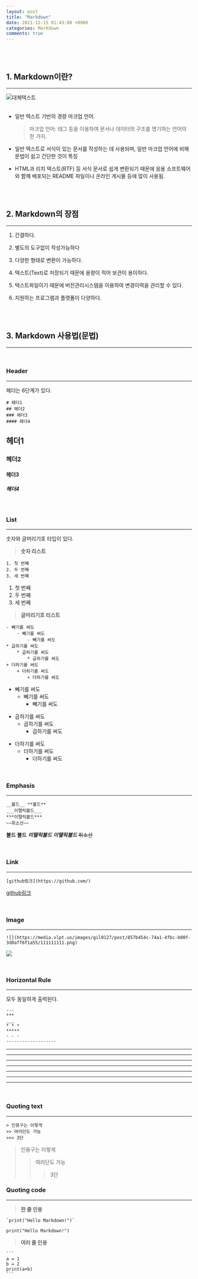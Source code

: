 ```yaml
---
layout: post
title: "Markdown"
date: 2021-12-15 01:43:00 +0900
categories: Markdown
comments: true
---
```


<br>
<br>

## **1. Markdown이란?**
---
![대체텍스트](https://upload.wikimedia.org/wikipedia/commons/thumb/4/48/Markdown-mark.svg/1200px-Markdown-mark.svg.png)
<br>
<br>


*  일반 텍스트 기반의 경량 마크업 언어. 
    > 마크업 언어:  태그 등을 이용하여 문서나 데이터의 구조를 명기하는 언어의 한 가지.

* 일반 텍스트로 서식이 있는 문서를 작성하는 데 사용되며, 일반 마크업 언어에 비해 문법이 쉽고 간단한 것이 특징

* HTML과 리치 텍스트(RTF) 등 서식 문서로 쉽게 변환되기 때문에 응용 소프트웨어와 함께 배포되는 README 파일이나 온라인 게시물 등에 많이 사용됨.

<br>
<br>

## **2. Markdown의 장점**
---   

1. 간결하다.

2. 별도의 도구없이 작성가능하다

3. 다양한 형태로 변환이 가능하다.

4. 텍스트(Text)로 저장되기 때문에 용량이 적어 보관이 용이하다.

5. 텍스트파일이기 때문에 버전관리시스템을 이용하여 변경이력을 관리할 수 있다.

6. 지원하는 프로그램과 플랫폼이 다양하다.

<br>
<br>


## **3. Markdown 사용법(문법)**
---

<br>

### Header
---
헤더는 6단계가 있다.
```
# 헤더1
## 헤더2
### 헤더3
#### 헤더4
```

## 헤더1
### 헤더2
#### 헤더3
##### 헤더4

<br>

### List
---
숫자와 글머리기호 타입이 있다.
> **숫자 리스트**

```
1. 첫 번째
2. 두 번째
3. 세 번째
```
1. 첫 번째
2. 두 번째
3. 세 번째

> **글머리기호 리스트**

```
- 빼기를 써도
    - 빼기를 써도
        - 빼기를 써도
* 곱하기를 써도
    * 곱하기를 써도
        * 곱하기를 써도
+ 더하기를 써도
    + 더하기를 써도
        + 더하기를 써도
```
- 빼기를 써도
    - 빼기를 써도
        - 빼기를 써도
* 곱하기를 써도
    * 곱하기를 써도
        * 곱하기를 써도
+ 더하기를 써도
    + 더하기를 써도
        + 더하기를 써도

<br>

### Emphasis
---
```
__볼드__ **볼드**
___이탤릭볼드___
***이탤릭볼드***
~~취소선~~
```
__볼드__ **볼드**
___이탤릭볼드___
***이탤릭볼드***
~~취소선~~

<br>

### Link
---
```
[github링크](https://github.com/)
```
[github링크](https://github.com/)

<br>

### Image
---
```
![](https://media.vlpt.us/images/gil0127/post/857b454c-74a1-4fbc-b00f-3d0aff6f1a55/111111111.png)
```
![](https://media.vlpt.us/images/gil0127/post/857b454c-74a1-4fbc-b00f-3d0aff6f1a55/111111111.png)

<br>

### Horizontal Rule
---
모두 동일하게 출력된다.
```
---
***
___
* * *
*****
- - -
-------------------
```
---
***
___
* * *
*****
- - -
-------------------

<br>

### Quoting text
---
```
> 인용구는 이렇게
>> 여러단도 가능
>>> 3단
```
> 인용구는 이렇게
>> 여러단도 가능
>>> 3단

### Quoting code
---
> **한 줄 인용**

```
`print("Hello Markdown!")`
```
`print("Hello Markdown!")`

> **여러 줄 인용**

    ```
    a = 1
    b = 2
    print(a+b)
    ```
